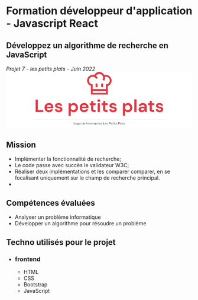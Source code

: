 # Formation développeur d'application - Javascript React

## Développez un algorithme de recherche en JavaScript
_Projet 7 - les petits plats - Juin 2022_
![Screenshot](./asset/Screenshot-petits-plats_readme.png)

## Mission 
 * Implémenter la fonctionnalité de recherche;
 * Le code passe avec succès le validateur W3C;
 * Réaliser deux implémentations et les comparer comparer, en se focalisant uniquement sur le champ de recherche principal.
 * 


## Compétences évaluées  

* Analyser un problème informatique  
* Développer un algorithme pour résoudre un problème


## Techno utilisés pour le projet  

* ### frontend
  * HTML
  * CSS 
  * Bootstrap
  * JavaScript
  